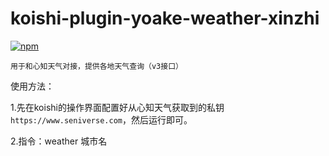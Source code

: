 # koishi-plugin-yoake-weather-xinzhi

[![npm](https://img.shields.io/npm/v/koishi-plugin-yoake-weather-xinzhi?style=flat-square)](https://www.npmjs.com/package/koishi-plugin-yoake-weather-xinzhi)

``用于和心知天气对接，提供各地天气查询（v3接口）``

使用方法：

1.先在koishi的操作界面配置好从心知天气获取到的私钥``https://www.seniverse.com``，然后运行即可。

2.指令：weather 城市名
